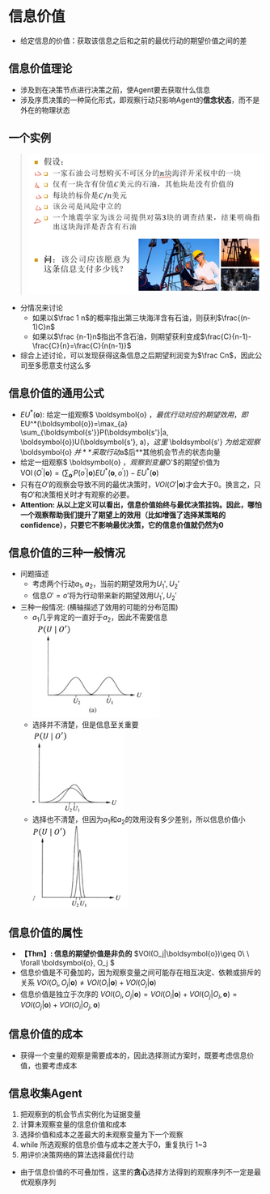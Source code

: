 # 信息价值

+ 给定信息的价值：获取该信息之后和之前的最优行动的期望价值之间的差

## 信息价值理论
+ 涉及到在决策节点进行决策之前，使Agent要去获取什么信息
+ 涉及序贯决策的一种简化形式，即观察行动只影响Agent的**信念状态**，而不是外在的物理状态

## 一个实例
> ![](img/2020-03-31-17-28-36.png)

+ 分情况来讨论
  + 如果以$\frac 1 n$的概率指出第三块海洋含有石油，则获利$\frac{(n-1)C}n$
  + 如果以$\frac {n-1}n$指出不含石油，则期望获利变成$\frac{C}{n-1}-\frac{C}{n}=\frac{C}{n(n-1)}$
+ 综合上述讨论，可以发现获得这条信息之后期望利润变为$\frac Cn$，因此公司至多愿意支付这么多

## 信息价值的通用公式
+ $EU^*(\boldsymbol{o})$: 给定一组观察$ \boldsymbol{o} $，最优行动对应的期望效用，即$EU^*(\boldsymbol{o})=\max_{a} \sum_{\boldsymbol{s'}}P(\boldsymbol{s'}|a, \boldsymbol{o})U(\boldsymbol{s'}, a)$，这里$ \boldsymbol{s'} $为给定观察$ \boldsymbol{o} $并**采取行动$a$后**其他机会节点的状态向量
+ 给定一组观察$ \boldsymbol{o} $，观察到变量$O'$的期望价值为  
  $\operatorname{VOI}\left(O^{\prime} | \boldsymbol{o}\right)=\left(\sum_{\boldsymbol{o}^{\prime}} P\left(o^{\prime} | \boldsymbol{o}\right) E U^{*}\left(\boldsymbol{o}, o^{\prime}\right)\right)-E U^{*}(\boldsymbol{o})$
+ 只有在$O'$的观察会导致不同的最优决策时，$VOI(O'|\boldsymbol{o})$才会大于0。换言之，只有$O'$和决策相关时才有观察的必要。
+ **Attention: 从以上定义可以看出，信息价值始终与最优决策挂钩。因此，哪怕一个观察帮助我们提升了期望上的效用（比如增强了选择某策略的confidence），只要它不影响最优决策，它的信息价值就仍然为0**

## 信息价值的三种一般情况
+ 问题描述
  + 考虑两个行动$a_1, a_2$，当前的期望效用为$U_1',U_2'$
  + 信息$O'=o'$将为行动带来新的期望效用$U_1',U_2'$
+ 三种一般情况: (横轴描述了效用的可能的分布范围)
  + $a_1$几乎肯定的一直好于$a_2$，因此不需要信息  
  ![](img/2020-03-31-17-46-25.png)
  + 选择并不清楚，但是信息至关重要  
  ![](img/2020-03-31-17-47-02.png)
  + 选择也不清楚，但因为$a_1$和$a_2$的效用没有多少差别，所以信息价值小  
  ![](img/2020-03-31-17-48-29.png)

## 信息价值的属性
+ **【Thm】: 信息的期望价值是非负的**
  $VOI(O_j|\boldsymbol{o})\geq 0\ \ \forall \boldsymbol{o}, O_j $
+ 信息价值是不可叠加的，因为观察变量之间可能存在相互决定、依赖或排斥的关系
  $VOI(O_i, O_j|\boldsymbol{o})\not = VOI(O_i|\boldsymbol{o})+VOI(O_j|\boldsymbol{o})$
+ 信息价值是独立于次序的
  $VOI(O_i, O_j|\boldsymbol{o})=VOI(O_i|\boldsymbol{o})+VOI(O_j|O_i,\boldsymbol{o})=VOI(O_j|\boldsymbol{o})+VOI(O_i|O_j,\boldsymbol{o})$

## 信息价值的成本
+ 获得一个变量的观察是需要成本的，因此选择测试方案时，既要考虑信息价值，也要考虑成本

## 信息收集Agent
1. 把观察到的机会节点实例化为证据变量
2. 计算未观察变量的信息价值和成本
3. 选择价值和成本之差最大的未观察变量为下一个观察
4. while 所选观察的信息价值与成本之差大于0，重复执行 1~3
5. 用评价决策网络的算法选择最优行动
+ 由于信息价值的不可叠加性，这里的**贪心**选择方法得到的观察序列不一定是最优观察序列
